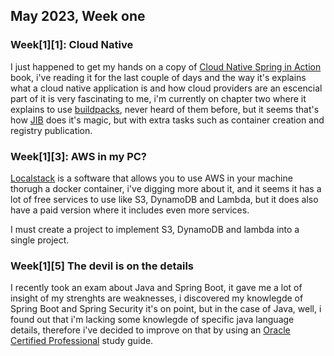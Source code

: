 ## May 2023, Week one

### Week[1][1]: Cloud Native

I just happened to get my hands on a copy of [Cloud Native Spring in Action](https://www.manning.com/books/cloud-native-spring-in-action) book, i've reading it for the last couple of days and the way it's explains what a cloud native application is and how cloud providers are an escencial part of it is very fascinating to me, i'm currently on chapter two where it explains to use [buildpacks](https://buildpacks.io/), never heard of them before, but it seems that's how [JIB](https://github.com/GoogleContainerTools/jib/tree/master/jib-gradle-plugin) does it's magic, but with extra tasks such as container creation and registry publication.

### Week[1][3]: AWS in my PC?

[Localstack](https://localstack.cloud/) is a software that allows you to use AWS in your machine thorugh a docker container, i've digging more about it, and it seems it has a lot of free services to use like S3, DynamoDB and Lambda, but it does also have a paid version where it includes even more services.

I must create a project to implement S3, DynamoDB and lambda into a single project.


### Week[1][5] The devil is on the details
I recently took an exam about Java and Spring Boot, it gave me a lot of insight of my strenghts are weaknesses, i discovered my knowlegde of Spring Boot and Spring Security it's on point, but in the case of Java, well, i found out that i'm lacking some knowlegde of specific java language details, therefore i've decided to improve on that by using an [Oracle Certified Professional](https://www.amazon.com/Oracle-Certified-Professional-Developer-Study/dp/1119864585) study guide.